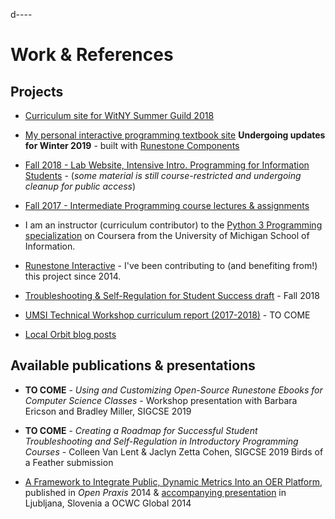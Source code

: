 d----
# Work & References

## Projects

* [Curriculum site for WitNY Summer Guild 2018](https://witny-summer-guild-2018.github.io/)

* [My personal interactive programming textbook site](tba.net) **Undergoing updates for Winter 2019** - built with [Runestone Components](https://github.com/runestoneinteractive/runestonecomponents)

* [Fall 2018 - Lab Website, Intensive Intro. Programming for Information Students](https://si508-f18.github.io/) - (*some material is still course-restricted and undergoing cleanup for public access*)

* [Fall 2017 - Intermediate Programming course lectures & assignments](https://github.com/SI507-F17)

* I am an instructor (curriculum contributor) to the [Python 3 Programming specialization](https://www.coursera.org/specializations/python-3-programming) on Coursera from the University of Michigan School of Information.

* [Runestone Interactive](http://runestoneinteractive.org/) - I've been contributing to (and benefiting from!) this project since 2014.

* [Troubleshooting & Self-Regulation for Student Success draft](https://docs.google.com/document/d/1HJSOtoy-YlhsitDClAxxOCPTOS08rIlUEsEgDwTPTGI/edit?usp=sharing) - Fall 2018

* [UMSI Technical Workshop curriculum report (2017-2018)](tba.net) - TO COME

* [Local Orbit blog posts](https://localorbit.com/blog/author/jackie/)

## Available publications & presentations

* **TO COME** - *Using and Customizing Open-Source Runestone Ebooks for Computer Science Classes* - Workshop presentation with Barbara Ericson and Bradley Miller, SIGCSE 2019

* **TO COME** - *Creating a Roadmap for Successful Student Troubleshooting and Self-Regulation in
Introductory Programming Courses* - Colleen Van Lent & Jaclyn Zetta Cohen, SIGCSE 2019 Birds of a Feather submission

* [A Framework to Integrate Public, Dynamic Metrics Into an OER Platform](https://deepblue.lib.umich.edu/bitstream/handle/2027.42/106587/CohenOmolloMalicke-MetricsFramework-OpenPraxis.pdf?sequence=1), published in *Open Praxis* 2014 & [accompanying presentation](http://videolectures.net/ocwc2014_cohen_oer_platform/) in Ljubljana, Slovenia a OCWC Global 2014
